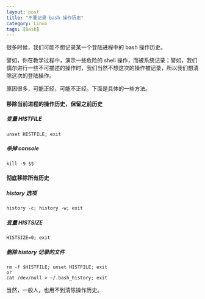 ```yaml
---
layout: post
title: "不要记录 bash 操作历史"
category: Linux
tags: [Bash]
---
```


很多时候，我们可能不想记录某一个登陆进程中的 bash 操作历史。

譬如，你在教学过程中，演示一些危险的 shell 操作，而被系统记录；譬如，我们偶尔进行一些不可描述的操作时，我们当然不想这次的操作被记录，所以我们想清除这次的登陆操作。

原因很多，可能正经，可能不正经。下面是具体的一些方法。

#### 移除当前进程的操作历史，保留之前历史

##### 变量 HISTFILE

    unset HISTFILE; exit

<!-- more -->

##### 杀掉 console

    kill -9 $$

#### 彻底移除所有历史

##### history 选项

    history -c; history -w; exit

##### 变量 HISTSIZE

    HISTSIZE=0; exit

##### 删除 history 记录的文件

    rm -f $HISTFILE; unset HISTFILE; exit
    or
    cat /dev/null > ~/.bash_history; exit

当然，一般人，也用不到清除操作历史。
